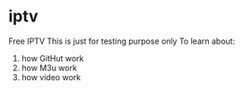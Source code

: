 # iptv
Free IPTV
This is just for testing purpose only
To learn about:
1. how GitHut work
2. how M3u work
3. how video work
